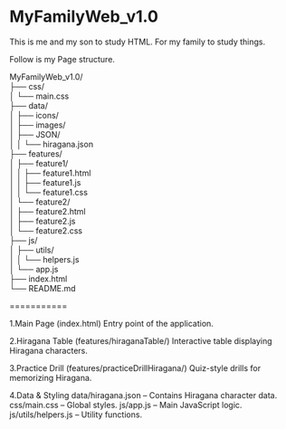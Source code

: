 # MyFamilyWeb_v1.0
This is me and my son to study HTML. For my family to study things.

Follow is my Page structure.

MyFamilyWeb_v1.0/  
├── css/  
│   └── main.css  
├── data/  
│   ├── icons/  
│   ├── images/  
│   ├── JSON/  
│   │   └── hiragana.json  
├── features/  
│   ├── feature1/  
│   │   ├── feature1.html  
│   │   ├── feature1.js  
│   │   └── feature1.css  
│   └── feature2/  
│       ├── feature2.html  
│       ├── feature2.js  
│       └── feature2.css  
├── js/  
│   ├── utils/  
│   │   └── helpers.js  
│   └── app.js  
├── index.html  
└── README.md  

===========

1.Main Page (index.html)
Entry point of the application.

2.Hiragana Table (features/hiraganaTable/)
Interactive table displaying Hiragana characters.

3.Practice Drill (features/practiceDrillHiragana/)
Quiz-style drills for memorizing Hiragana.

4.Data & Styling
data/hiragana.json – Contains Hiragana character data.
css/main.css – Global styles.
js/app.js – Main JavaScript logic.
js/utils/helpers.js – Utility functions.
